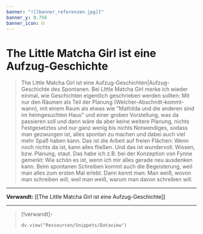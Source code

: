 ```yaml
---
banner: "![[banner_referenzen.jpg]]"
banner_y: 0.756
banner_icon: ⛓️
---
```


# The Little Matcha Girl ist eine Aufzug-Geschichte

> The Little Matcha Girl ist eine Aufzug-Geschichten|Aufzug-Geschichte des Spontanen. Bei LIttle Matcha Girl merke ich wieder einmal, wie Geschichten eigentlich geschrieben werden sollten: Mit nur den Räumen als Teil der Planung (Welcher-Abschnitt-kommt-wann), mit einem Raum als etwas wie "Mathilda und die anderen sind im heimgesuchten Haus" und einer groben Vorstellung, was da passieren soll und dann wäre da aber keine weitere Planung, nichts Festgesetztes und nur ganz wenig bis nichts Notwendiges, sodass man gezwungen ist, alles spontan zu machen und dabei auch viel mehr Spaß haben kann. Das ist die Arbeit auf freien Flächen: Wenn noch nichts da ist, kann alles fließen. Und das ist wundervoll. Wissen, bzw. Planung, staut. Das habe ich z.B. bei der Konzeption von Fynne gemerkt: Wie schön es ist, wenn ich mir alles gerade neu ausdenken kann. Beim spontanen Schreiben kommt auch die Begeisterung, weil man alles zum ersten Mal erlebt. Dann kennt man: Man weiß, wovon man schreiben will, weil man weiß, warum man davon schreiben will.

---

**Verwandt:** [[The Little Matcha Girl ist eine Aufzug-Geschichte]]

---

> [!verwandt]-
> ```dataviewjs
> dv.view("Ressourcen/Snippets/Dataview")
> ```